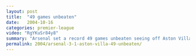 ```yaml
---
layout: post
title:  "49 games unbeaten"
date:   2004-10-16
categories: premier-league
video: "RgYKuSr84y8"
summary: "Arsenal set a record 49 games unbeaten seeing off Aston Villa 3-1. Villa took a shock lead through Hendrie before Robert Pires equalised from the penalty spot. Thierry Henry gave Arsenal the lead before Pires wrapped things up."
permalink: 2004/arsenal-3-1-aston-villa-49-unbeaten/
---
```


